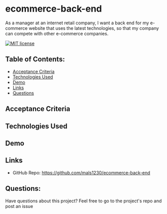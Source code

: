 # ecommerce-back-end

As a manager at an internet retail company, I want a back end for my e-commerce website that uses the latest technologies, so that my company can compete with other e-commerce companies.

[![MIT license](https://img.shields.io/badge/License-MIT-green.svg)](https://lbesson.mit-license.org/)
## Table of Contents:
- [Acceptance Criteria](#acceptance-criteria)
- [Technologies Used](#technologies-used)
- [Demo](#demo)
- [Links](#links)
- [Questions](#questions)

## Acceptance Criteria 

## Technologies Used

## Demo

## Links
- GitHub Repo: https://github.com/mals1230/ecommerce-back-end

## Questions:
Have questions about this project? Feel free to go to the project's repo and post an issue